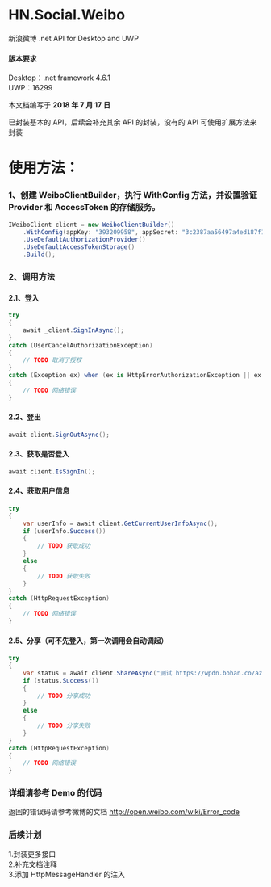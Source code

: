 # HN.Social.Weibo
新浪微博 .net API for Desktop and UWP
#### 版本要求
Desktop：.net framework 4.6.1  
UWP：16299

本文档编写于 **2018 年 7 月 17 日**

已封装基本的 API，后续会补充其余 API 的封装，没有的 API 可使用扩展方法来封装

# 使用方法：
### 1、创建 WeiboClientBuilder，执行 WithConfig 方法，并设置验证 Provider 和 AccessToken 的存储服务。
```C#
IWeiboClient client = new WeiboClientBuilder()
    .WithConfig(appKey: "393209958", appSecret: "3c2387aa56497a4ed187f146afc8cb34", redirectUri: "http://bing.coding.io/")
    .UseDefaultAuthorizationProvider()
    .UseDefaultAccessTokenStorage()
    .Build();
```

### 2、调用方法
#### 2.1、登入
```C#
try
{
    await _client.SignInAsync();
}
catch (UserCancelAuthorizationException)
{
    // TODO 取消了授权
}
catch (Exception ex) when (ex is HttpErrorAuthorizationException || ex is HttpRequestException)
{
    // TODO 网络错误
}
```
#### 2.2、登出
```C#
await client.SignOutAsync();
```
#### 2.3、获取是否登入
```C#
await client.IsSignIn();
```
#### 2.4、获取用户信息
```C#
try
{
    var userInfo = await client.GetCurrentUserInfoAsync();
    if (userInfo.Success())
    {
        // TODO 获取成功
    }
    else
    {
        // TODO 获取失败
    }
}
catch (HttpRequestException)
{
    // TODO 网络错误
}
```
#### 2.5、分享（可不先登入，第一次调用会自动调起）
```C#
try
{
    var status = await client.ShareAsync("测试 https://wpdn.bohan.co/az/hprichbg/rb/MandelaMonument_EN-US8903823453_1920x1080.jpg");
    if (status.Success())
    {
        // TODO 分享成功
    }
    else
    {
        // TODO 分享失败
    }
}
catch (HttpRequestException)
{
    // TODO 网络错误
}
```

### 详细请参考 Demo 的代码

返回的错误码请参考微博的文档
http://open.weibo.com/wiki/Error_code

### 后续计划

1.封装更多接口  
2.补充文档注释  
3.添加 HttpMessageHandler 的注入